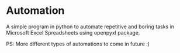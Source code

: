 # Automation
A simple program in python to automate repetitive and boring tasks in Microsoft Excel Spreadsheets using openpyxl package. 

PS: More different types of automations to come in future :)
